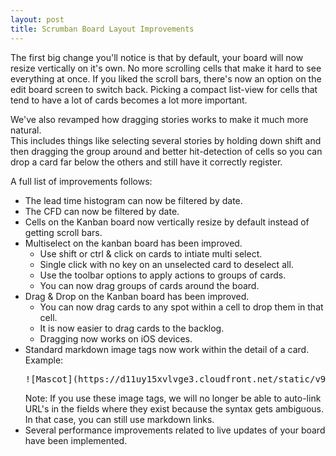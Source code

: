 ```yaml
---
layout: post
title: Scrumban Board Layout Improvements
---
```


The first big change you'll notice is that by default, your board will now resize 
vertically on it's own.  No more scrolling cells that make it hard 
to see everything at once.  If you liked the scroll bars, there's
now an option on the edit board screen to switch back.  Picking a compact 
list-view for cells that tend to have a lot of cards becomes a lot more 
important.

We've also revamped how dragging stories works to make it much more natural.  
This includes things like selecting several stories by holding down shift and 
then dragging the group around and better hit-detection of cells so you can
drop a card far below the others and still have it correctly register.

A full list of improvements follows:

<ul>
    <li>The lead time histogram can now be filtered by date.</li>
    <li>The CFD can now be filtered by date.</li>
    <li>
        Cells on the Kanban board now vertically resize by default instead of getting scroll bars.
    </li>
    <li>
        Multiselect on the kanban board has been improved.
        <ul>
            <li>Use shift or ctrl &amp; click on cards to intiate multi select.</li>
            <li>Single click with no key on an unselected card to deselect all.</li>
            <li>Use the toolbar options to apply actions to groups of cards.</li>
            <li>You can now drag groups of cards around the board.</li>
        </ul>
    </li>
    <li>Drag &amp; Drop on the Kanban board has been improved.
        <ul>
            <li>You can now drag cards to any spot within a cell to drop them in that cell.</li>
            <li>It is now easier to drag cards to the backlog.</li>
            <li>Dragging now works on iOS devices.</li>
        </ul>
    </li>
    <li>Standard markdown image tags now work within the detail of a card.  Example:<br>
        <pre>![Mascot](https://d11uy15xvlvge3.cloudfront.net/static/v95/scrumdo/images/org-picker-images/artwork.jpg)</pre>
        Note: If you use these image tags, we will no longer be able to
              auto-link URL's in the fields where they exist because the syntax
              gets ambiguous.  In that case, you can still use markdown links.
    </li>
    <li>Several performance improvements related to live updates of your board have been implemented.</li>
</ul>